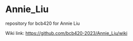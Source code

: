 # Annie_Liu
repository for bcb420 for Annie Liu

Wiki link: https://github.com/bcb420-2023/Annie_Liu/wiki
